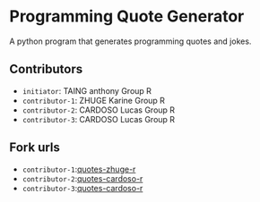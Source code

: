 # Programming Quote Generator

A python program that generates programming quotes and jokes.

## Contributors
- `initiator`: TAING anthony Group R
- `contributor-1`: ZHUGE Karine Group R
- `contributor-2`: CARDOSO Lucas Group R
- `contributor-3`: CARDOSO Lucas Group R
## Fork urls
- `contributor-1`:[quotes-zhuge-r](https://github.com/karinezhg/quotes-zhuge-r)
- `contributor-2`:[quotes-cardoso-r](https://github.com/Lucas03efrei/quotes-CARDOSO-r)
- `contributor-3`:[quotes-cardoso-r](https://github.com/Lucas03efrei/quotes-CARDOSO-r)
